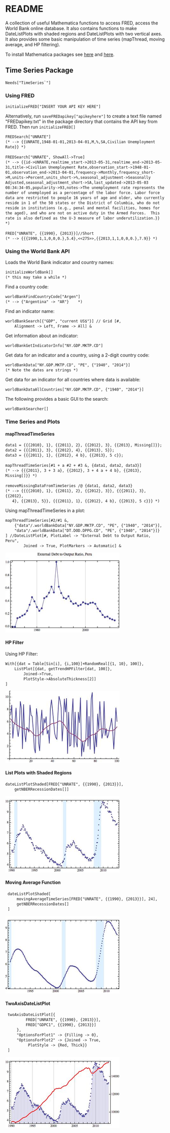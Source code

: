 # README #

A collection of useful Mathematica functions to access FRED, access the World Bank online database. It also contains functions to make DateListPlots with shaded regions and DateListPlots with two vertical axes. It also provides some basic manipulation of time series (mapThread, moving average, and HP filtering). 

To install Mathematica packages see [here](http://support.wolfram.com/kb/5648) and [here](http://mathematica.stackexchange.com/questions/669/how-to-install-packages).

## Time Series Package ##
    Needs["TimeSeries`"]

### Using FRED ###
    initializeFRED["INSERT YOUR API KEY HERE"] 
Alternatively, run `saveFREDapikey["apikeyhere"]` to create a text file named "FREDapikey.txt" in the package directory that contains the API key from FRED. Then run `initializeFRED[]` 

    FREDSearch["UNRATE"]  
    (* --> {{UNRATE,1948-01-01,2013-04-01,M,%,SA,Civilian Unemployment Rate}} *)
    
    FREDSearch["UNRATE", ShowAll->True]
    (* --> {{id->UNRATE,realtime_start->2013-05-31,realtime_end->2013-05-31,title->Civilian Unemployment Rate,observation_start->1948-01-01,observation_end->2013-04-01,frequency->Monthly,frequency_short->M,units->Percent,units_short->%,seasonal_adjustment->Seasonally Adjusted,seasonal_adjustment_short->SA,last_updated->2013-05-03 08:34:34-05,popularity->93,notes->The unemployment rate represents the number of unemployed as a percentage of the labor force. Labor force data are restricted to people 16 years of age and older, who currently reside in 1 of the 50 states or the District of Columbia, who do not reside in institutions (e.g., penal and mental facilities, homes for the aged), and who are not on active duty in the Armed Forces.  This rate is also defined as the U-3 measure of labor underutilization.}}  *)
    
    FRED["UNRATE", {{1990}, {2013}}]//Short
    (* --> {{{1990,1,1,0,0,0.},5.4},<<275>>,{{2013,1,1,0,0,0.},7.9}} *)

### Using the World Bank API ###

Loads the World Bank indicator and country names:

	initializeWorldBank[]
	(* this may take a while *)

Find a country code:

	worldBankFindCountryCode["Argen"]
	(* --> {"Argentina" -> "AR"}	*)

Find an indicator name:

	worldBankSearch[{"GDP", "current US$"}] // Grid [#, 
	    Alignment -> Left, Frame -> All] &
	
Get information about an indicator:

	worldBankGetIndicatorInfo["NY.GDP.MKTP.CD"]

Get data for an indicator and a country, using a 2-digit country code:

	worldBankData["NY.GDP.MKTP.CD", "PE", {"1940", "2014"}]
	(* Note the dates are strings *)

Get data for an indicator for all countries where data is available:

	worldBankDataAllCountries["NY.GDP.MKTP.CD", {"1940", "2014"}]

The following provides a basic GUI to the search:

    worldBankSearcher[]

### Time Series and Plots ###

#### mapThreadTimeSeries  ####

	data1 = {{{2010}, 1}, {{2011}, 2}, {{2012}, 3}, {{2013}, Missing[]}};
	data2 = {{{2011}, 3}, {{2012}, 4}, {{2013}, 5}};
	data3 = {{{2011}, 1}, {{2012}, 4 b}, {{2013}, 5 c}};
	
	mapThreadTimeSeries[#1 + a #2 + #3 &, {data1, data2, data3}]
	(* --> {{{2011}, 3 + 3 a}, {{2012}, 3 + 4 a + 4 b}, {{2013}, Missing[]}} *)
	
	removeMissingDataFromTimeSeries /@ {data1, data2, data3}
	(* --> {{{{2010}, 1}, {{2011}, 2}, {{2012}, 3}}, {{{2011}, 3}, {{2012}, 
	   4}, {{2013}, 5}}, {{{2011}, 1}, {{2012}, 4 b}, {{2013}, 5 c}}} *)

Using mapThreadTimeSeries in a plot:

	mapThreadTimeSeries[#2/#1 &,   
		{"data"/.worldBankData["NY.GDP.MKTP.CD", "PE", {"1940", "2014"}], 
		"data"/.worldBankData["DT.DOD.DPPG.CD", "PE", {"1940", "2014"}]}  
	] //DateListPlot[#, PlotLabel -> "External Debt to Output Ratio, Peru",
			Joined -> True, PlotMarkers -> Automatic] &

![WorldBank](readmeimages/worldbank.jpg)

#### HP Filter ####

Using HP Filter:

    With[{dat = Table[Sin[i], {i,100}]+RandomReal[{1, 10}, 100]},
        ListPlot[{dat, getTrendHPFilter[dat, 100]}, 
            Joined->True, 
            PlotStyle->AbsoluteThickness[2]]
    ]
 
![HP Filter](readmeimages/HPfilter.jpg)

#### List Plots with Shaded Regions ####
   
    dateListPlotShaded[FRED["UNRATE", {{1990}, {2013}}], 
        getNBERRecessionDates[]]

![Recessions](readmeimages/recessions.jpg)

#### Moving Average  Function ####

     dateListPlotShaded[
         movingAverageTimeSeries[FRED["UNRATE", {{1990}, {2013}}], 24], 
         getNBERRecessionDates[]
     ]

![Yearly Moving Average](readmeimages/movingaverage.jpg)

#### TwoAxisDateListPlot ####

     twoAxisDateListPlot[{
             FRED["UNRATE", {{1990}, {2013}}],
             FRED["GDPC1", {{1990}, {2013}}]
         },
         "OptionsForPlot1" -> {Filling -> 0},
         "OptionsForPlot2" -> {Joined -> True, 
              PlotStyle -> {Red, Thick}}
     ]

![Unemployment (left) and GDP (right)](readmeimages/twoaxis.jpg)
